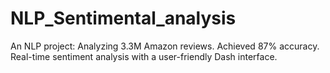 # NLP_Sentimental_analysis
An NLP project: Analyzing 3.3M Amazon reviews. Achieved 87% accuracy. Real-time sentiment analysis with a user-friendly Dash interface.
